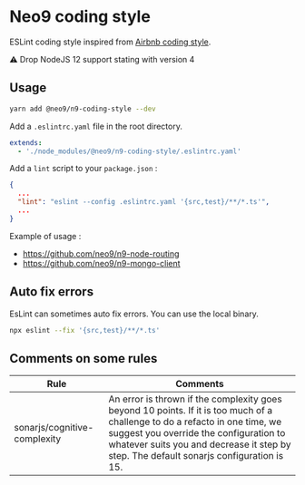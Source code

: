 # Neo9 coding style

ESLint coding style inspired from [Airbnb coding style](https://github.com/airbnb/javascript).

:warning: Drop NodeJS 12 support stating with version 4

## Usage

```bash
yarn add @neo9/n9-coding-style --dev
```

Add a `.eslintrc.yaml` file in the root directory.

```yaml
extends:
  - './node_modules/@neo9/n9-coding-style/.eslintrc.yaml'
```

Add a `lint` script to your `package.json` :

```json
{
  ...
  "lint": "eslint --config .eslintrc.yaml '{src,test}/**/*.ts'",
  ...
}
```

Example of usage :

- https://github.com/neo9/n9-node-routing
- https://github.com/neo9/n9-mongo-client

## Auto fix errors

EsLint can sometimes auto fix errors.
You can use the local binary.

```bash
npx eslint --fix '{src,test}/**/*.ts'
```

## Comments on some rules

| Rule                         | Comments                                                                                                                                                                                                                                                         |
|------------------------------|------------------------------------------------------------------------------------------------------------------------------------------------------------------------------------------------------------------------------------------------------------------|
| sonarjs/cognitive-complexity | An error is thrown if the complexity goes beyond 10 points. If it is too much of a challenge to do a refacto in one time, we suggest you override the configuration to whatever suits you and decrease it step by step. The default sonarjs configuration is 15. |                              |                                                                                                                                                                         |

